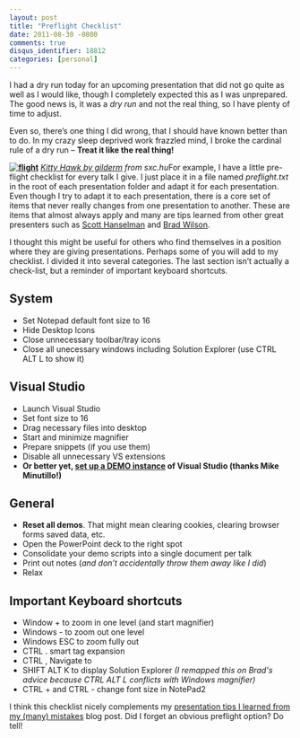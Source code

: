```yaml
---
layout: post
title: "Preflight Checklist"
date: 2011-08-30 -0800
comments: true
disqus_identifier: 18812
categories: [personal]
---
```

I had a dry run today for an upcoming presentation that did not go quite
as well as I would like, though I completely expected this as I was
unprepared. The good news is, it was a *dry run* and not the real thing,
so I have plenty of time to adjust.

Even so, there’s one thing I did wrong, that I should have known better
than to do. In my crazy sleep deprived work frazzled mind, I broke the
cardinal rule of a dry run – **Treat it like the real thing!**

**[![flight](http://haacked.com/images/haacked_com/Windows-Live-Writer/Preflight-Checklist_12275/flight_thumb.jpg "flight")](http://haacked.com/images/haacked_com/Windows-Live-Writer/Preflight-Checklist_12275/flight_2.jpg)**
*[Kitty Hawk by gilderm](http://www.sxc.hu/photo/1324305) from
sxc.hu*For example, I have a little pre-flight checklist for every talk
I give. I just place it in a file named *preflight.txt* in the root of
each presentation folder and adapt it for each presentation. Even though
I try to adapt it to each presentation, there is a core set of items
that never really changes from one presentation to another. These are
items that almost always apply and many are tips learned from other
great presenters such as [Scott
Hanselman](http://www.hanselman.com/ "Scott Hanselman's Blog") and [Brad
Wilson](http://bradwilson.typepad.com/ "Brad Wilson's Blog").

I thought this might be useful for others who find themselves in a
position where they are giving presentations. Perhaps some of you will
add to my checklist. I divided it into several categories. The last
section isn’t actually a check-list, but a reminder of important
keyboard shortcuts.

System
------

-   Set Notepad default font size to 16
-   Hide Desktop Icons
-   Close unnecessary toolbar/tray icons
-   Close all unecessary windows including Solution Explorer (use CTRL
    ALT L to show it)

Visual Studio
-------------

-   Launch Visual Studio
-   Set font size to 16
-   Drag necessary files into desktop
-   Start and minimize magnifier
-   Prepare snippets (if you use them)
-   Disable all unnecessary VS extensions
-   **Or better yet, [set up a DEMO
    instance](http://codermike.com/vs2010-demo-instance "Demo Instance of Visual Studio")
    of Visual Studio (thanks Mike Minutillo!)**

General
-------

-   **Reset all demos**. That might mean clearing cookies, clearing
    browser forms saved data, etc.
-   Open the PowerPoint deck to the right spot
-   Consolidate your demo scripts into a single document per talk
-   Print out notes (*and don’t accidentally throw them away like I
    did*)
-   Relax

Important Keyboard shortcuts
----------------------------

-   Window + to zoom in one level (and start magnifier)
-   Windows - to zoom out one level
-   Windows ESC to zoom fully out
-   CTRL . smart tag expansion
-   CTRL , Navigate to
-   SHIFT ALT K to display Solution Explorer *(I remapped this on Brad's
    advice because CTRL ALT L conflicts with Windows magnifier)*
-   CTRL + and CTRL - change font size in NotePad2

I think this checklist nicely complements my [presentation tips I
learned from my (many)
mistakes](http://haacked.com/archive/2011/04/18/presentation-tips.aspx "Presentation Tips")
blog post. Did I forget an obvious preflight option? Do tell!

